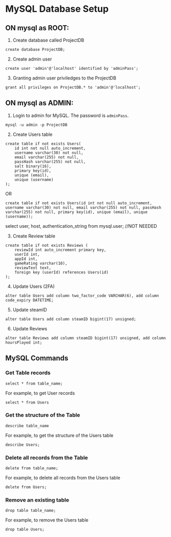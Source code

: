 # MySQL Database Setup

## ON mysql as ROOT:

1. Create database called ProjectDB
```
create database ProjectDB;
```

2. Create admin user
```
create user 'admin'@'localhost' identified by 'adminPass';
```

3. Granting admin user priviledges to the ProjectDB 
```
grant all privileges on ProjectDB.* to 'admin'@'localhost';
```

## ON mysql as ADMIN:
1. Login to admin for MySQL. The password is `adminPass`.  
```
mysql -u admin -p ProjectDB
```

2. Create Users table
```
create table if not exists Users(
    id int not null auto_increment,
    username varchar(30) not null,
    email varchar(255) not null,
    passHash varchar(255) not null,
    salt binary(16),
    primary key(id),
    unique (email),
    unique (username)
);
```
OR

```
create table if not exists Users(id int not null auto_increment, username varchar(30) not null, email varchar(255) not null, passHash varchar(255) not null, primary key(id), unique (email), unique (username));
```


select user, host, authentication_string from mysql.user; //NOT NEEDED

3. Create Review table
```
create table if not exists Reviews (
    reviewId int auto_increment primary key,
    userId int,
    appId int,
    gameRating varchar(10),
    reviewText text,
    foreign key (userId) references Users(id)
);
```

4. Update Users (2FA)
```
alter table Users add column two_factor_code VARCHAR(6), add column code_expiry DATETIME;
```
5. Update steamID
```
alter table Users add column steamID bigint(17) unsigned;
```
6. Update Reviews
```
alter table Reviews add column steamID bigint(17) unsigned, add column hoursPlayed int;
```

## MySQL Commands
### Get Table records
```
select * from table_name;
```

For example, to get User records
```
select * from Users
```

### Get the structure of the Table
```
describe table_name
```

For example, to get the structure of the Users table
```
describe Users;
```

### Delete all records from the Table
```
delete from table_name;
```

For example, to delete all records from the Users table
```
delete from Users;
```

### Remove an existing table
```
drop table table_name;
```

For example, to remove the Users table
```
drop table Users;
```



